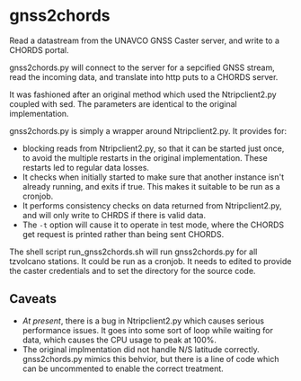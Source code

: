 # gnss2chords

Read a datastream from the UNAVCO GNSS Caster server, and write to a CHORDS portal.

gnss2chords.py will connect to the server for a sepcified GNSS stream, read the
incoming data, and translate into http puts to a CHORDS server.

It was fashioned after an original method which used the Ntripclient2.py coupled with sed.
The parameters are identical to the original implementation.

gnss2chords.py is simply a wrapper around Ntripclient2.py. It provides for:
 * blocking reads from Ntripclient2.py, so that it can be started just once,
   to avoid the multiple restarts in the original implementation. These restarts 
   led to regular data losses.
 * It checks when initially started to make sure that another instance isn't already 
   running, and exits if true. This makes it suitable to be run as a cronjob.
 * It performs consistency checks on data returned from Ntripclient2.py, and will
   only write to CHRDS if there is valid data.
 * The `-t` option will cause it to operate in test mode, where the CHORDS get request is
   printed rather than being sent CHORDS.
   
The shell script run_gnss2chords.sh will run gnss2chords.py for all tzvolcano stations. It
could be run as a cronjob. It needs to edited to provide the caster credentials  and to set
the  directory for the source code.
 
 ## Caveats
  * _At present_, there is a bug in Ntripclient2.py which causes serious performance issues. 
    It goes into some sort of loop while waiting for data, which causes the CPU usage
    to peak at 100%.
  * The original implmentation did not handle N/S latitude correctly. gnss2chords.py
    mimics this behvior, but there is a line of code which can be uncommented to
    enable the correct treatment.
    
 